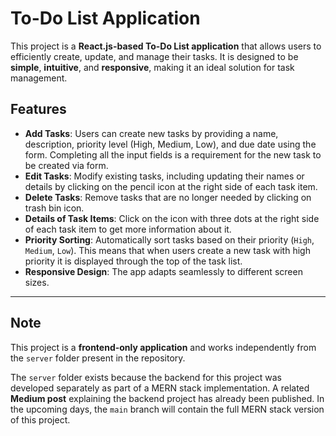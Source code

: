 # To-Do List Application

This project is a **React.js-based To-Do List application** that allows users to efficiently create, update, and manage their tasks. It is designed to be **simple**, **intuitive**, and **responsive**, making it an ideal solution for task management.

## Features

- **Add Tasks**: Users can create new tasks by providing a name, description, priority level (High, Medium, Low), and due date using the form. Completing all the input fields is a requirement for the new task to be created via form.
- **Edit Tasks**: Modify existing tasks, including updating their names or details by clicking on the pencil icon at the right side of each task item.
- **Delete Tasks**: Remove tasks that are no longer needed by clicking on trash bin icon.
- **Details of Task Items**: Click on the icon with three dots at the right side of each task item to get more information about it.
- **Priority Sorting**: Automatically sort tasks based on their priority (`High`, `Medium`, `Low`). This means that when users create a new task with high priority it is displayed through the top of the task list.
- **Responsive Design**: The app adapts seamlessly to different screen sizes.

---

## Note

This project is a **frontend-only application** and works independently from the `server` folder present in the repository.

The `server` folder exists because the backend for this project was developed separately as part of a MERN stack implementation. A related **Medium post** explaining the backend project has already been published. In the upcoming days, the `main` branch will contain the full MERN stack version of this project.